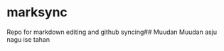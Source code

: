 # marksync
Repo for markdown editing and github syncing## Muudan
Muudan asju nagu ise tahan
<!--stackedit_data:
eyJoaXN0b3J5IjpbLTk2MjI5NTg5OV19
-->
